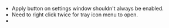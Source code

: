 - Apply button on settings window shouldn't always be enabled.
- Need to right click twice for tray icon menu to open.
- 
